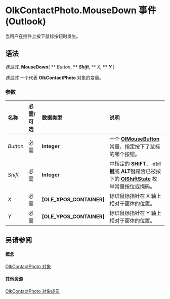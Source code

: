 
# OlkContactPhoto.MouseDown 事件 (Outlook)

当用户在控件上按下鼠标按钮时发生。


## 语法

 _表达式_. **MouseDown**( ** _Button_**, ** _Shift_**, ** _X_**, ** _Y_** )

 _表达式_ 一个代表 **OlkContactPhoto** 对象的变量。


### 参数



|**名称**|**必需/可选**|**数据类型**|**说明**|
|:-----|:-----|:-----|:-----|
| _Button_|必需|**Integer**|一个  **[OlMouseButton](f654f074-f7e7-6128-9d7d-8ec6adbfe5f7.md)** 常量，指定按下了鼠标的哪个按钮。|
| _Shift_|必需|**Integer**|中指定的 **SHIFT**、  **ctrl 键**或 **ALT**键是否已被按下的 **[OlShiftState](f71dd27d-6930-1450-e8e9-11ab1eace6ca.md)** 枚举常量按位或掩码。|
| _X_|必需|**[OLE_XPOS_CONTAINER]**|标识鼠标指针在 X 轴上相对于窗体的位置。|
| _Y_|必需|**[OLE_YPOS_CONTAINER]**|标识鼠标指针在 Y 轴上相对于窗体的位置。|

## 另请参阅


#### 概念


[OlkContactPhoto 对象](eea9a5d0-c208-dbf9-39e1-93614fb98d1e.md)
#### 其他资源


[OlkContactPhoto 对象成员](0da5300a-5079-c330-9b0b-1316ad11772a.md)